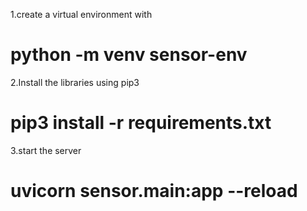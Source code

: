 1.create a virtual environment with

# python -m venv sensor-env

2.Install the libraries using pip3

# pip3 install -r requirements.txt

3.start the server

# uvicorn sensor.main:app --reload
